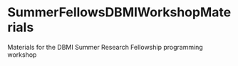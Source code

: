 # SummerFellowsDBMIWorkshopMaterials
Materials for the DBMI Summer Research Fellowship programming workshop
